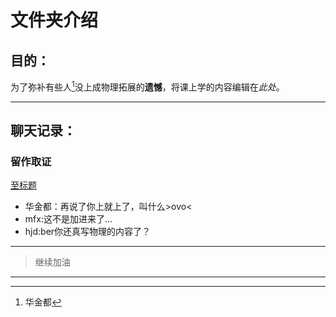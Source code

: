 # 文件夹介绍
## 目的：
为了弥补有些人[^特指]没上成物理拓展的**遗憾**，将课上学的内容编辑在*此处*。

[^特指]:华金都
---
## 聊天记录：
### 留作取证
[至标题](#文件夹介绍)
- 华金都：再说了你上就上了，叫什么>ovo<
- mfx:这不是加进来了...
- hjd:ber你还真写物理的内容了？
---
> 继续加油
---


